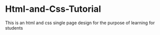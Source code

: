 # Html-and-Css-Tutorial
This  is  an html and css single page design for the purpose of learning for students
